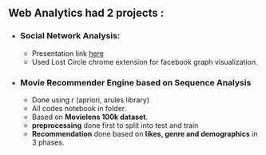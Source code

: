 ## Web Analytics had 2 projects :   
  * ### Social Network Analysis:
    * Presentation link [here](https://prezi.com/view/sT1tLt2YNfpOTrr6F7cd/)   
    * Used Lost Circle chrome extension for facebook graph visualization.   
       
  * ### Movie Recommender Engine based on Sequence Analysis   
    * Done using r (apriori, arules library)
    * All codes notebook in folder.
    * Based on **Movielens 100k dataset**.
    * __preprocessing__ done first to split into test and train
    * __Recommendation__ done based on __likes, genre and demographics__ in 3 phases.
